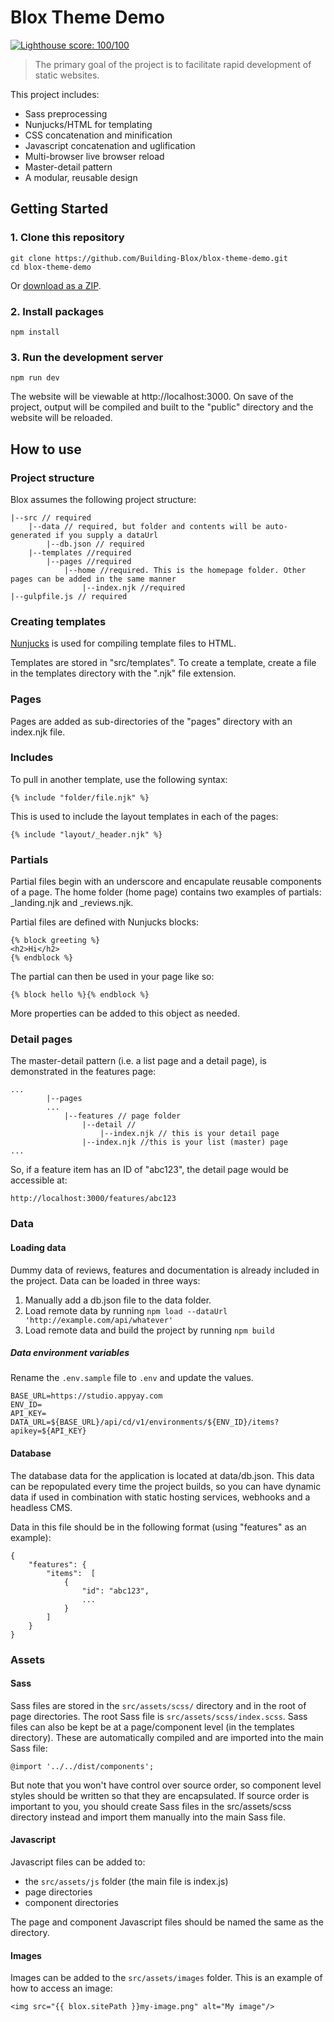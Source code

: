 # Blox Theme Demo
[![Lighthouse score: 100/100](https://lighthouse-badge.appspot.com/?score=100)](https://developers.google.com/speed/pagespeed/insights/?url=https%3A%2F%2Finspiring-sammet-8f8ba9.netlify.com&tab=desktop)

> The primary goal of the project is to facilitate rapid development of static websites.

This project includes:
* Sass preprocessing
* Nunjucks/HTML for templating
* CSS concatenation and minification
* Javascript concatenation and uglification
* Multi-browser live browser reload
* Master-detail pattern
* A modular, reusable design

## Getting Started
### 1. Clone this repository
```
git clone https://github.com/Building-Blox/blox-theme-demo.git
cd blox-theme-demo
```
Or [download as a ZIP](https://github.com/Building-Blox/blox-theme-demo/archive/master.zip).

### 2. Install packages
```
npm install
```

### 3. Run the development server
```
npm run dev
```
The website will be viewable at http://localhost:3000. On save of the project, output will be compiled and built to the "public" directory and the website will be reloaded.

## How to use
### Project structure
Blox assumes the following project structure:
````
|--src // required
    |--data // required, but folder and contents will be auto-generated if you supply a dataUrl
        |--db.json // required
    |--templates //required
        |--pages //required
            |--home //required. This is the homepage folder. Other pages can be added in the same manner
                |--index.njk //required
|--gulpfile.js // required
````

### Creating templates
[Nunjucks](https://mozilla.github.io/nunjucks/) is used for compiling template files to HTML.

Templates are stored in "src/templates". To create a template, create a file in the templates directory with the ".njk" file extension. 

### Pages
Pages are added as sub-directories of the "pages" directory with an index.njk file.

### Includes
To pull in another template, use the following syntax:

```
{% include "folder/file.njk" %}
```
This is used to include the layout templates in each of the pages:
````
{% include "layout/_header.njk" %}
````

### Partials
Partial files begin with an underscore and encapulate reusable components of a page. The home folder (home page) contains two examples of partials: _landing.njk and _reviews.njk.

Partial files are defined with Nunjucks blocks:
````
{% block greeting %} 
<h2>Hi</h2>
{% endblock %}
````
The partial can then be used in your page like so:
````
{% block hello %}{% endblock %}
````

More properties can be added to this object as needed. 

### Detail pages
The master-detail pattern (i.e. a list page and a detail page), is demonstrated in the features page:
````
...
        |--pages
        ...
            |--features // page folder
                |--detail //
                    |--index.njk // this is your detail page
                |--index.njk //this is your list (master) page
...
````
So, if a feature item has an ID of "abc123", the detail page would be accessible at:
````
http://localhost:3000/features/abc123
````

### Data
#### Loading data
Dummy data of reviews, features and documentation is already included in the project. Data can be loaded in three ways:
1. Manually add a db.json file to the data folder.
2. Load remote data by running ````npm load --dataUrl 'http://example.com/api/whatever'````
3. Load remote data and build the project by running ````npm build````

##### Data environment variables
Rename the ```.env.sample``` file to ```.env``` and update the values.
````
BASE_URL=https://studio.appyay.com
ENV_ID=
API_KEY=
DATA_URL=${BASE_URL}/api/cd/v1/environments/${ENV_ID}/items?apikey=${API_KEY}
````

#### Database
The database data for the application is located at data/db.json. This data can be repopulated every time the project builds, so you can have dynamic data if used in combination with static hosting services, webhooks and a headless CMS.

Data in this file should be in the following format (using "features" as an example):
````
{
    "features": {
        "items":  [
            {
                "id": "abc123",
                ...
            }
        ]
    }
}
````

### Assets
#### Sass
Sass files are stored in the ````src/assets/scss/```` directory and in the root of page directories. The root Sass file is ````src/assets/scss/index.scss````.
Sass files can also be kept be at a page/component level (in the templates directory). These are automatically compiled and are imported into the main Sass file:
````
@import '../../dist/components';
````
But note that you won't have control over source order, so component level styles should be written so that they are encapsulated. If source order is important to you, you should create Sass files in the src/assets/scss directory instead and import them manually into the main Sass file.

#### Javascript
Javascript files can be added to:
* the ````src/assets/js```` folder (the main file is index.js)
* page directories
* component directories

The page and component Javascript files should be named the same as the directory.

#### Images
Images can be added to the ````src/assets/images```` folder. This is an example of how to access an image:
````
<img src="{{ blox.sitePath }}my-image.png" alt="My image"/>
````